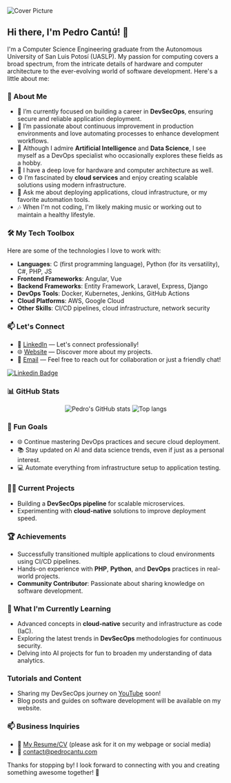 ![Cover Picture](https://pedrodejesus.blog/wp-content/uploads/2025/04/PXL_20250420_224845059.jpg)
## Hi there, I'm Pedro Cantú! 👋

I'm a Computer Science Engineering graduate from the Autonomous University of San Luis Potosí (UASLP). My passion for computing covers a broad spectrum, from the intricate details of hardware and computer architecture to the ever-evolving world of software development. Here's a little about me:

### 🚀 About Me
- 🔭 I’m currently focused on building a career in **DevSecOps**, ensuring secure and reliable application deployment.
- 🌱 I’m passionate about continuous improvement in production environments and love automating processes to enhance development workflows.
- 👯 Although I admire **Artificial Intelligence** and **Data Science**, I see myself as a DevOps specialist who occasionally explores these fields as a hobby.
- 🤖 I have a deep love for hardware and computer architecture as well.
- ⚙️ I’m fascinated by **cloud services** and enjoy creating scalable solutions using modern infrastructure.
- 💬 Ask me about deploying applications, cloud infrastructure, or my favorite automation tools.
- 🎶 When I'm not coding, I'm likely making music or working out to maintain a healthy lifestyle.

### 🛠️ My Tech Toolbox
Here are some of the technologies I love to work with:
- **Languages**: C (first programming language), Python (for its versatility), C#, PHP, JS
- **Frontend Frameworks**: Angular, Vue
- **Backend Frameworks**: Entity Framework, Laravel, Express, Django
- **DevOps Tools**: Docker, Kubernetes, Jenkins, GitHub Actions
- **Cloud Platforms**: AWS, Google Cloud
- **Other Skills**: CI/CD pipelines, cloud infrastructure, network security

### 📫 Let's Connect
- 💼 [LinkedIn](https://www.linkedin.com/in/pedro-cantú) — Let's connect professionally!
- 🌐 [Website](https://helloworld.pedrocantu.com) — Discover more about my projects.
- 📧 [Email](mailto:contact@pedrocantu.com) — Feel free to reach out for collaboration or just a friendly chat!

[![Linkedin Badge](https://img.shields.io/badge/-Pedro_Cantú-0e76a8?style=flat&labelColor=0e76a8&logo=linkedin&logoColor=white)](https://www.linkedin.com/in/pedro-cantú) 

### 📊 GitHub Stats
<div align="center">
<img alt="Pedro's GitHub stats" src="https://github-readme-stats.vercel.app/api?username=PedroCantu-Dev&show_icons=true&theme=radical"/>
<img alt="Top langs" src="https://github-readme-stats.vercel.app/api/top-langs/?username=PedroCantu-Dev&layout=compact&langs_count=8"/>
</div>

### 🎯 Fun Goals
- 🌐 Continue mastering DevOps practices and secure cloud deployment.
- 📚 Stay updated on AI and data science trends, even if just as a personal interest.
- 💻 Automate everything from infrastructure setup to application testing.

### 👨‍💻 Current Projects
- Building a **DevSecOps pipeline** for scalable microservices.
- Experimenting with **cloud-native** solutions to improve deployment speed.

### 🏆 Achievements
- Successfully transitioned multiple applications to cloud environments using CI/CD pipelines.
- Hands-on experience with **PHP**, **Python**, and **DevOps** practices in real-world projects.
- **Community Contributor**: Passionate about sharing knowledge on software development.

### 🌱 What I'm Currently Learning
- Advanced concepts in **cloud-native** security and infrastructure as code (IaC).
- Exploring the latest trends in **DevSecOps** methodologies for continuous security.
- Delving into AI projects for fun to broaden my understanding of data analytics.

### Tutorials and Content
- Sharing my DevSecOps journey on [YouTube](https://youtube.com/channel/) soon!
- Blog posts and guides on software development will be available on my website.

### 📫 Business Inquiries
- 📄 [My Resume/CV](https://pedrodejesus.blog/peticion-de-cv/) (please ask for it on my webpage or social media)
- 💼 contact@pedrocantu.com

Thanks for stopping by! I look forward to connecting with you and creating something awesome together! 🚀
